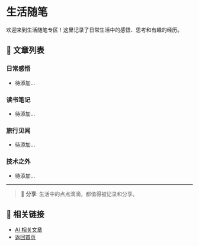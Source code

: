 # 生活随笔

欢迎来到生活随笔专区！这里记录了日常生活中的感悟、思考和有趣的经历。

## 📝 文章列表

### 日常感悟
- 待添加...

### 读书笔记
- 待添加...

### 旅行见闻
- 待添加...

### 技术之外
- 待添加...

---

> 🌟 **分享**: 生活中的点点滴滴，都值得被记录和分享。

## 🔗 相关链接

- [AI 相关文章](/ai/)
- [返回首页](/)
